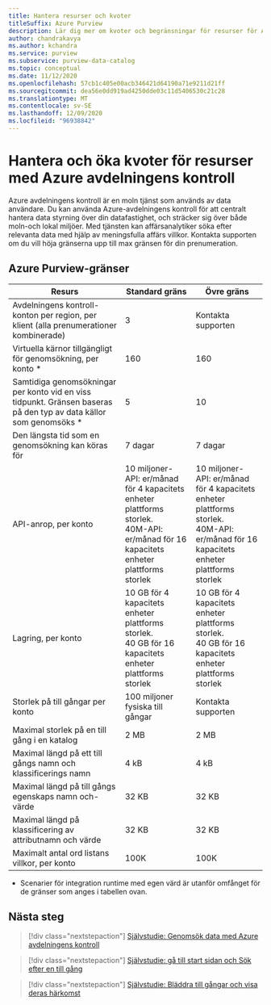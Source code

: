 ```yaml
---
title: Hantera resurser och kvoter
titleSuffix: Azure Purview
description: Lär dig mer om kvoter och begränsningar för resurser för Azure-avdelningens kontroll och hur du begär kvot ökningar.
author: chandrakavya
ms.author: kchandra
ms.service: purview
ms.subservice: purview-data-catalog
ms.topic: conceptual
ms.date: 11/12/2020
ms.openlocfilehash: 57cb1c405e00acb346421d64190a71e9211d21ff
ms.sourcegitcommit: dea56e0dd919ad4250dde03c11d5406530c21c28
ms.translationtype: MT
ms.contentlocale: sv-SE
ms.lasthandoff: 12/09/2020
ms.locfileid: "96938842"
---
```

# <a name="manage-and-increase-quotas-for-resources-with-azure-purview"></a>Hantera och öka kvoter för resurser med Azure avdelningens kontroll
 
Azure avdelningens kontroll är en moln tjänst som används av data användare. Du kan använda Azure-avdelningens kontroll för att centralt hantera data styrning över din datafastighet, och sträcker sig över både moln-och lokal miljöer. Med tjänsten kan affärsanalytiker söka efter relevanta data med hjälp av meningsfulla affärs villkor. Kontakta supporten om du vill höja gränserna upp till max gränsen för din prenumeration.
 
## <a name="azure-purview-limits"></a>Azure Purview-gränser
 
|**Resurs**|  **Standard gräns**  |**Övre gräns**|
|---|---|---|
|Avdelningens kontroll-konton per region, per klient (alla prenumerationer kombinerade)|3|Kontakta supporten|
|Virtuella kärnor tillgängligt för genomsökning, per konto *|160|160|
|Samtidiga genomsökningar per konto vid en viss tidpunkt. Gränsen baseras på den typ av data källor som genomsöks *|5 | 10 |
|Den längsta tid som en genomsökning kan köras för|7 dagar|7 dagar|
|API-anrop, per konto|10 miljoner-API: er/månad för 4 kapacitets enheter plattforms storlek. <br>40M-API: er/månad för 16 kapacitets enheter plattforms storlek |10 miljoner-API: er/månad för 4 kapacitets enheter plattforms storlek. <br>40M-API: er/månad för 16 kapacitets enheter plattforms storlek|
|Lagring, per konto|10 GB för 4 kapacitets enheter plattforms storlek. <br>40 GB för 16 kapacitets enheter plattforms storlek |10 GB för 4 kapacitets enheter plattforms storlek. <br> 40 GB för 16 kapacitets enheter plattforms storlek |
|Storlek på till gångar per konto|100 miljoner fysiska till gångar |Kontakta supporten|
|Maximal storlek på en till gång i en katalog|2 MB|2 MB|
|Maximal längd på ett till gångs namn och klassificerings namn|4 kB|4 kB|
|Maximal längd på till gångs egenskaps namn och-värde|32 KB|32 KB|
|Maximal längd på klassificering av attributnamn och värde|32 KB|32 KB|
|Maximalt antal ord listans villkor, per konto|100K|100K|
 
* Scenarier för integration runtime med egen värd är utanför omfånget för de gränser som anges i tabellen ovan. 
 
## <a name="next-steps"></a>Nästa steg
 
> [!div class="nextstepaction"]
>[Självstudie: Genomsök data med Azure avdelningens kontroll](tutorial-scan-data.md)

> [!div class="nextstepaction"]
>[Självstudie: gå till start sidan och Sök efter en till gång](tutorial-asset-search.md)

> [!div class="nextstepaction"]
>[Självstudie: Bläddra till gångar och visa deras härkomst](tutorial-browse-and-view-lineage.md)
